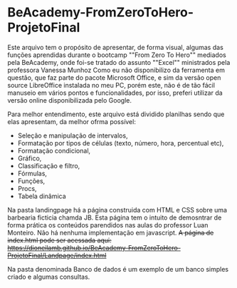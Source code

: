 # BeAcademy-FromZeroToHero-ProjetoFinal
Este arquivo tem o propósito de apresentar, de forma visual, algumas das funções aprendidas durante o bootcamp ""From Zero To Hero"" mediados pela BeAcademy, onde foi-se tratado do assunto ""Excel"" ministrados pela professora Vanessa Munhoz
Como eu não disponibilizo da ferramenta em questão, que faz parte do pacote Microsoft Office, e sim da versão open source LibreOffice instalada no meu PC, porém este, não é de tão fácil manuseio em vários pontos e funcionalidades, por isso, preferi utilizar da versão online disponibilizada pelo Google.

Para melhor entendimento, este arquivo está dividido planilhas sendo que elas apresentam, da melhor ofrma possível:
- Seleção e manipulação de intervalos,
- Formatação por tipos de células (texto, número, hora, percentual etc),
- Formatação condicional,
- Gráfico,
- Classificação e filtro,
- Fórmulas,
- Funções,
- Procs,
- Tabela dinâmica
 
 Na pasta landingpage há a página construida com HTML e CSS sobre uma barbearia ficticia chamda JB. Esta página tem o intuito de demosntrar de forma prática os conteúdos parendidos nas aulas do professor Luan Monteiro. Não há nenhuma implementação em javascript.
 ~~A página de index.html pode ser acessada aqui:
 https://dioneilamb.github.io/BeAcademy-FromZeroToHero-ProjetoFinal/Landpage/index.html~~
 
 
 Na pasta denominada Banco de dados é um exemplo de um banco simples criado e algumas consultas.
